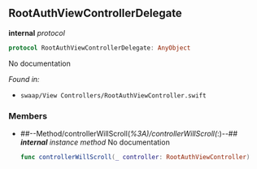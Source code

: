 ## RootAuthViewControllerDelegate

**internal** *protocol*

```swift
protocol RootAuthViewControllerDelegate: AnyObject
```

No documentation



*Found in:*

* `swaap/View Controllers/RootAuthViewController.swift`


### Members



* ##--Method/controllerWillScroll(_%3A)/controllerWillScroll(_:)--##
	***internal*** *instance method*
	No documentation
	```swift
	func controllerWillScroll(_ controller: RootAuthViewController)
	```


